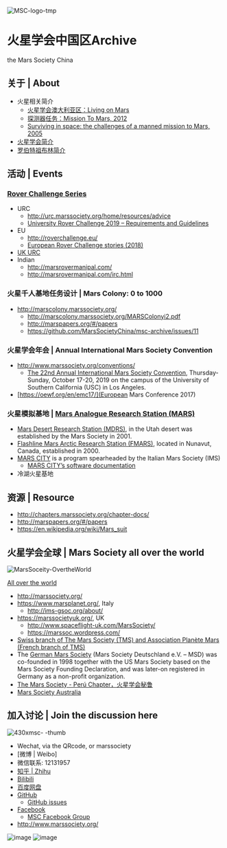 ![MSC-logo-tmp](https://user-images.githubusercontent.com/1320252/54236130-d7648c00-454d-11e9-826e-55717490b4c1.jpg)

# 火星学会中国区Archive

the Mars Society China

## 关于 | About

* 火星相关简介
  * [火星学会澳大利亚区：Living on Mars](https://marssociety.org.au/sites/default/files/library/Living_on_Mars.ppt)
  * [探测器任务：Mission To Mars, 2012](https://www.millermicro.com/MissionToMars.ppt)
  * [Surviving in space: the challenges of a manned mission to  Mars, 2005](http://personalpages.to.infn.it/~solano/WWW/spazio/)
* [火星学会简介](https://github.com/MarsSocietyChina/msc-archive/issues/9)
* [罗伯特祖布林简介](https://github.com/MarsSocietyChina/msc-archive/blob/master/%E7%BD%97%E4%BC%AF%E7%89%B9%C2%B7%E7%A5%96%E6%9F%8F%E6%9E%97%E5%8D%9A%E5%A3%AB-Dr.RobertZubrin-%E7%AE%80%E4%BB%8B.md)

## 活动 | Events

### [Rover Challenge Series](http://rcs.marssociety.org)

* URC
  * http://urc.marssociety.org/home/resources/advice
  * [University Rover Challenge 2019 – Requirements and Guidelines](https://7aec5dcb-a-3f6a8980-s-sites.googlegroups.com/a/marssociety.org/urc/files/University%20Rover%20Challenge%20Rules%202019.pdf?attachauth=ANoY7conR15HAcWNWiLdPu_LSrMiUbTGrhhHMCLkQo1PTx_7U1jWPRpIZfKzKwDMStd8IG6mqoOUlrQQDkqZKT-nXO8Ji4tADgLs3Eg96Ccbsp__A4US3MoQFuLKjyJWyRopoSAxSShFKvy95cvsOWklvMYu_QmofNghw0B9qb9vXrnIRfu_pfuQ66L2Z26THCsz234TuEV2JzLKJTPBXtSIhqRQ2cbSAEDYghCUjUKkSdFEJDBQkf-1efaZQS3uocW-1ETVbUIy&attredirects=0)
* EU
  * http://roverchallenge.eu/
  * [European Rover Challenge stories (2018)](https://www.youtube.com/watch?v=DwlhqijfDC4)
* [UK URC](https://marssoc.wordpress.com/ukurc/about-ukurc/)
* Indian
  * http://marsrovermanipal.com/
  * http://marsrovermanipal.com/irc.html

### 火星千人基地任务设计 | Mars Colony: 0 to 1000

* http://marscolony.marssociety.org/
  * http://marscolony.marssociety.org/MARSColonyi2.pdf
  * http://marspapers.org/#/papers
  * https://github.com/MarsSocietyChina/msc-archive/issues/11

### 火星学会年会 | Annual International Mars Society Convention

* http://www.marssociety.org/conventions/
  * [The 22nd Annual International Mars Society Convention](http://www.marssociety.org/conventions/2019/), Thursday-Sunday, October 17-20, 2019 on the campus of the University of Southern California (USC) in Los Angeles.
* [https://oewf.org/en/emc17/](European Mars Conference 2017)
  
### 火星模拟基地 | [Mars Analogue Research Station (MARS)](https://en.wikipedia.org/wiki/Mars_Analogue_Research_Station_Program)

* [Mars Desert Research Station (MDRS)](http://mdrs.marssociety.org/), in the Utah desert was established by the Mars Society in 2001.
* [Flashline Mars Arctic Research Station (FMARS)](http://fmars.marssociety.org/), located in Nunavut, Canada, established in 2000.
* [MARS CITY](https://www.mars-city.org/) is a program spearheaded by the Italian Mars Society (IMS)
  * [MARS CITY’s software documentation](https://marscity.readthedocs.io/en/latest/)
* 冷湖火星基地

## 资源 | Resource

* http://chapters.marssociety.org/chapter-docs/
* http://marspapers.org/#/papers
* https://en.wikipedia.org/wiki/Mars_suit

## 火星学会全球 | Mars Society all over the world

![MarsSoceity-OvertheWorld](https://user-images.githubusercontent.com/1320252/54242437-8a89b100-455f-11e9-9864-6ef6d85a968b.png)

[All over the world](http://chapters.marssociety.org/)
* http://marssociety.org/
* https://www.marsplanet.org/, Italy
  * http://ims-gsoc.org/about/
* https://marssocietyuk.org/, UK
  * http://www.spaceflight-uk.com/MarsSociety/
  * https://marssoc.wordpress.com/
* [Swiss branch of The Mars Society (TMS) and Association Planète Mars (French branch of TMS)](https://www.planete-mars-suisse.space/en/)
* The [German Mars Society](https://www.marssociety.de/en/) (Mars Society Deutschland e.V. – MSD) was co-founded in 1998 together with the US Mars Society based on the Mars Society Founding Declaration, and was later-on registered  in Germany as a non-profit organization.
* [The Mars Society - Perú Chapter，火星学会秘鲁](http://peru.marssociety.org/)
* [Mars Society Australia](https://marssociety.org.au/)

## 加入讨论 | Join the discussion here

![430xmsc- -thumb](https://user-images.githubusercontent.com/1320252/51162755-5cc31b80-18d2-11e9-9bbb-82049c3c2b00.jpg)

* Wechat, via the QRcode, or marssociety
* [微博 \| Weibo]
* 微信联系: 12131957
* [知乎 \| Zhihu](https://zhuanlan.zhihu.com/MarsSocietyChina)
* [Bilibili](https://space.bilibili.com/406828030)
* [百度网盘](https://pan.baidu.com/s/1YKmt_7J9P2PaWJC1fbFieQ)
* [GitHub](https://github.com/MarsSocietyChina/)
  * [GitHub issues](https://github.com/MarsSocietyChina/msc-archive/issues/)
* [Facebook](https://www.facebook.com/TheMarsSocietyInChina/)
  * [MSC Facebook Group](https://www.facebook.com/groups/1436006846654849/)
* http://www.marssociety.org/

![image](https://user-images.githubusercontent.com/1320252/51013779-4ef25b00-159f-11e9-8a84-129c039a5507.png)
![image](https://user-images.githubusercontent.com/1320252/51014364-36377480-15a2-11e9-9724-0ad7bb585856.png)
